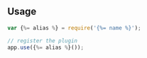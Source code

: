 ## Usage

```js
var {%= alias %} = require('{%= name %}');

// register the plugin
app.use({%= alias %}());
```
